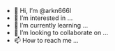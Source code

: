 - 👋 Hi, I’m @arkn666l
- 👀 I’m interested in ...
- 🌱 I’m currently learning ...
- 💞️ I’m looking to collaborate on ...
- 📫 How to reach me ...

<!---
arkn666l/arkn666l is a ✨ special ✨ repository because its `README.md` (this file) appears on your GitHub profile.
You can click the Preview link to take a look at your changes.
--->
